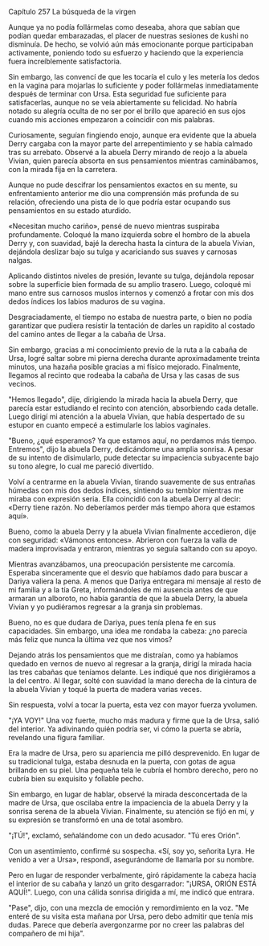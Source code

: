 
Capítulo 257 La búsqueda de la virgen

Aunque ya no podía follármelas como deseaba, ahora que sabían que podían quedar embarazadas, el placer de nuestras sesiones de kushi no disminuía. De hecho, se volvió aún más emocionante porque participaban activamente, poniendo todo su esfuerzo y haciendo que la experiencia fuera increíblemente satisfactoria.

Sin embargo, las convencí de que les tocaría el culo y les metería los dedos en la vagina para mojarlas lo suficiente y poder follármelas inmediatamente después de terminar con Ursa. Esta seguridad fue suficiente para satisfacerlas, aunque no se veía abiertamente su felicidad. No habría notado su alegría oculta de no ser por el brillo que apareció en sus ojos cuando mis acciones empezaron a coincidir con mis palabras.

Curiosamente, seguían fingiendo enojo, aunque era evidente que la abuela Derry cargaba con la mayor parte del arrepentimiento y se había calmado tras su arrebato. Observé a la abuela Derry mirando de reojo a la abuela Vivian, quien parecía absorta en sus pensamientos mientras caminábamos, con la mirada fija en la carretera.

Aunque no pude descifrar los pensamientos exactos en su mente, su enfrentamiento anterior me dio una comprensión más profunda de su relación, ofreciendo una pista de lo que podría estar ocupando sus pensamientos en su estado aturdido.

«Necesitan mucho cariño», pensé de nuevo mientras suspiraba profundamente. Coloqué la mano izquierda sobre el hombro de la abuela Derry y, con suavidad, bajé la derecha hasta la cintura de la abuela Vivian, dejándola deslizar bajo su tulga y acariciando sus suaves y carnosas nalgas.

Aplicando distintos niveles de presión, levante su tulga, dejándola reposar sobre la superficie bien formada de su amplio trasero. Luego, coloqué mi mano entre sus carnosos muslos internos y comenzó a frotar con mis dos dedos índices los labios maduros de su vagina.

Desgraciadamente, el tiempo no estaba de nuestra parte, o bien no podía garantizar que pudiera resistir la tentación de darles un rapidito al costado del camino antes de llegar a la cabaña de Ursa.

Sin embargo, gracias a mi conocimiento previo de la ruta a la cabaña de Ursa, logré saltar sobre mi pierna derecha durante aproximadamente treinta minutos, una hazaña posible gracias a mi físico mejorado. Finalmente, llegamos al recinto que rodeaba la cabaña de Ursa y las casas de sus vecinos.

"Hemos llegado", dije, dirigiendo la mirada hacia la abuela Derry, que parecía estar estudiando el recinto con atención, absorbiendo cada detalle. Luego dirigí mi atención a la abuela Vivian, que había despertado de su estupor en cuanto empecé a estimularle los labios vaginales.

"Bueno, ¿qué esperamos? Ya que estamos aquí, no perdamos más tiempo. Entremos", dijo la abuela Derry, dedicándome una amplia sonrisa. A pesar de su intento de disimularlo, pude detectar su impaciencia subyacente bajo su tono alegre, lo cual me pareció divertido.

Volví a centrarme en la abuela Vivian, tirando suavemente de sus entrañas húmedas con mis dos dedos índices, sintiendo su temblor mientras me miraba con expresión seria. Ella coincidió con la abuela Derry al decir: «Derry tiene razón. No deberíamos perder más tiempo ahora que estamos aquí».

Bueno, como la abuela Derry y la abuela Vivian finalmente accedieron, dije con seguridad: «Vámonos entonces». Abrieron con fuerza la valla de madera improvisada y entraron, mientras yo seguía saltando con su apoyo.

Mientras avanzábamos, una preocupación persistente me carcomía. Esperaba sinceramente que el desvío que habíamos dado para buscar a Dariya valiera la pena. A menos que Dariya entregara mi mensaje al resto de mi familia y a la tía Greta, informándoles de mi ausencia antes de que armaran un alboroto, no había garantía de que la abuela Derry, la abuela Vivian y yo pudiéramos regresar a la granja sin problemas.

Bueno, no es que dudara de Dariya, pues tenía plena fe en sus capacidades. Sin embargo, una idea me rondaba la cabeza: ¿no parecía más feliz que nunca la última vez que nos vimos?

Dejando atrás los pensamientos que me distraían, como ya habíamos quedado en vernos de nuevo al regresar a la granja, dirigí la mirada hacia las tres cabañas que teníamos delante. Les indiqué que nos dirigiéramos a la del centro. Al llegar, solté con suavidad la mano derecha de la cintura de la abuela Vivian y toqué la puerta de madera varias veces.

Sin respuesta, volví a tocar la puerta, esta vez con mayor fuerza y ​​volumen.

"¡YA VOY!" Una voz fuerte, mucho más madura y firme que la de Ursa, salió del interior. Ya adivinando quién podría ser, vi cómo la puerta se abría, revelando una figura familiar.

Era la madre de Ursa, pero su apariencia me pilló desprevenido. En lugar de su tradicional tulga, estaba desnuda en la puerta, con gotas de agua brillando en su piel. Una pequeña tela le cubría el hombro derecho, pero no cubría bien su exquisito y follable pecho.

Sin embargo, en lugar de hablar, observé la mirada desconcertada de la madre de Ursa, que oscilaba entre la impaciencia de la abuela Derry y la sonrisa serena de la abuela Vivian. Finalmente, su atención se fijó en mí, y su expresión se transformó en una de total asombro.

"¡TÚ!", exclamó, señalándome con un dedo acusador. "Tú eres Orión".

Con un asentimiento, confirmé su sospecha. «Sí, soy yo, señorita Lyra. He venido a ver a Ursa», respondí, asegurándome de llamarla por su nombre.

Pero en lugar de responder verbalmente, giró rápidamente la cabeza hacia el interior de su cabaña y lanzó un grito desgarrador: "¡URSA, ORIÓN ESTÁ AQUÍ!". Luego, con una cálida sonrisa dirigida a mí, me indicó que entrara.

"Pase", dijo, con una mezcla de emoción y remordimiento en la voz. "Me enteré de su visita esta mañana por Ursa, pero debo admitir que tenía mis dudas. Parece que debería avergonzarme por no creer las palabras del compañero de mi hija".
